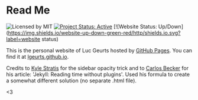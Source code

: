 # Read Me

![Licensed by MIT](https://img.shields.io/badge/license-MIT-blue.svg) [![Project Status: Active](http://www.repostatus.org/badges/latest/active.svg)](http://www.repostatus.org/#active) [![Website Status: Up/Down](https://img.shields.io/website-up-down-green-red/http/shields.io.svg?label=website status)

This is the personal website of Luc Geurts hosted by [GitHub Pages](http://pages.github.com). You can find it at [lgeurts.github.io](https://lgeurts.github.io).

Credits to [Kyle Stratis](https://github.com/kylestratis) for the sidebar opacity trick and to [Carlos Becker](https://github.com/caarlos0/caarlos0.github.com) for his article: 'Jekyll: Reading time without plugins'. Used his formula to create a somewhat different solution (no separate .html file).

<3
